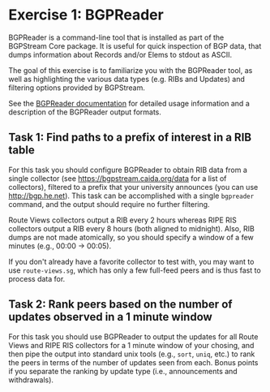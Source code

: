 # Exercise 1: BGPReader

BGPReader is a command-line tool that is installed as part of the BGPStream Core
package. It is useful for quick inspection of BGP data, that dumps information
about Records and/or Elems to stdout as ASCII.

The goal of this exercise is to familiarize you with the BGPReader tool, as well
as highlighting the various data types (e.g. RIBs and Updates) and filtering
options provided by BGPStream.

See the
[BGPReader documentation](http://bgpstream.caida.org/docs/tools/bgpreader) for
detailed usage information and a description of the BGPReader output formats.

## Task 1: Find paths to a prefix of interest in a RIB table

For this task you should configure BGPReader to obtain RIB data from a single
collector (see https://bgpstream.caida.org/data for a list of collectors),
filtered to a prefix that your university announces (you can use
http://bgp.he.net).  This task can be accomplished with a single `bgpreader`
command, and the output should require no further filtering.

Route Views collectors output a RIB every 2 hours whereas RIPE RIS collectors
output a RIB every 8 hours (both aligned to midnight). Also, RIB dumps are not
made atomically, so you should specify a window of a few minutes (e.g., 00:00 ->
00:05).

If you don't already have a favorite collector to test with, you may want to use
`route-views.sg`, which has only a few full-feed peers and is thus fast to
process data for.

## Task 2: Rank peers based on the number of updates observed in a 1 minute window

For this task you should use BGPReader to output the updates for all Route Views
and RIPE RIS collectors for a 1 minute window of your chosing, and then pipe the
output into standard unix tools (e.g., `sort`, `uniq`, etc.) to rank the peers
in terms of the number of updates seen from each. Bonus points if you separate
the ranking by update type (i.e., announcements and withdrawals).
